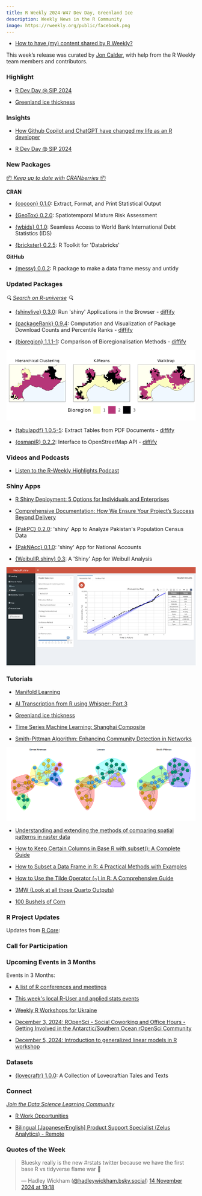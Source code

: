 ```yaml
---
title: R Weekly 2024-W47 Dev Day, Greenland Ice
description: Weekly News in the R Community
image: https://rweekly.org/public/facebook.png
---
```


+ [How to have (my) content shared by R Weekly?](https://github.com/rweekly/rweekly.org#how-to-have-my-content-shared-by-r-weekly)

This week’s release was curated by [Jon Calder](https://fosstodon.org/@jonmcalder), with help from the R Weekly team members and contributors.

### Highlight

+ [R Dev Day @ SIP 2024](https://www.jumpingrivers.com/blog/r-dev-day-2024/)

+ [Greenland ice thickness](https://r.iresmi.net/posts/2024/arctic/)

### Insights

+ [How Github Copilot and ChatGPT have changed my life as an R developer](https://ymansiaux.github.io/yohann-data/posts/iaforr/)

+ [R Dev Day @ SIP 2024](https://www.jumpingrivers.com/blog/r-dev-day-2024/)

### New Packages

<!-- <p class="added-hostname"><a href="https://rweekly.org/live" target="_blank" class="externalLink">📦 <i>Go Live for More New Pkgs</i> 📦</a></p> --> 
<p class="added-hostname"><a href="https://dirk.eddelbuettel.com/cranberries/cran/new/" target="_blank" class="externalLink">📦 <i>Keep up to date with CRANberries</i> 📦</a></p>

**CRAN**

* [{cocoon} 0.1.0](https://cran.r-project.org/package=cocoon): Extract, Format, and Print Statistical Output

+ [{GeoTox} 0.2.0](https://cran.r-project.org/package=GeoTox): Spatiotemporal Mixture Risk Assessment

+ [{wbids} 0.1.0](https://cran.r-project.org/package=wbids): Seamless Access to World Bank International Debt Statistics
(IDS)

+ [{brickster} 0.2.5](https://cran.r-project.org/package=brickster): R Toolkit for 'Databricks'

**GitHub**

+ [{messy} 0.0.2](https://github.com/nrennie/messy): R package to make a data frame messy and untidy

### Updated Packages

<i>🔍 [Search on R-universe](https://r-universe.dev/search/) 🔍</i>

+ [{shinylive} 0.3.0](https://cran.r-project.org/package=shinylive): Run 'shiny' Applications in the Browser - [diffify](https://diffify.com/R/shinylive)

+ [{packageRank} 0.9.4](https://cran.r-project.org/package=packageRank): Computation and Visualization of Package Download Counts and
Percentile Ranks - [diffify](https://diffify.com/R/packageRank)

+ [{bioregion} 1.1.1-1](https://cran.r-project.org/package=bioregion): Comparison of Bioregionalisation Methods - [diffify](https://diffify.com/R/bioregion)

![{bioregion} 1.1.1-1](https://raw.githubusercontent.com/rweekly/image/master/2024/W47/bioregion.png)

+ [{tabulapdf} 1.0.5-5](https://cran.r-project.org/package=tabulapdf): Extract Tables from PDF Documents - [diffify](https://diffify.com/R/tabulapdf)

+ [{osmapiR} 0.2.2](https://cran.r-project.org/package=osmapiR): Interface to OpenStreetMap API - [diffify](https://diffify.com/R/osmapiR)

### Videos and Podcasts

+ [Listen to the R-Weekly Highlights Podcast](https://serve.podhome.fm/r-weekly-highlights)

### Shiny Apps

+ [R Shiny Deployment: 5 Options for Individuals and Enterprises](https://www.appsilon.com/post/r-shiny-deployment)

+ [Comprehensive Documentation:  How We Ensure Your Project’s Success Beyond Delivery](https://www.appsilon.com/post/comprehensive-documentation)

+ [{PakPC} 0.2.0](https://cran.r-project.org/package=PakPC): 'shiny' App to Analyze Pakistan's Population Census Data

+ [{PakNAcc} 0.1.0](https://cran.r-project.org/package=PakNAcc): 'shiny' App for National Accounts

+ [{WeibullR.shiny} 0.3](https://cran.r-project.org/package=WeibullR.shiny): A 'Shiny' App for Weibull Analysis

![{WeibullR.shiny} 0.3](https://raw.githubusercontent.com/rweekly/image/master/2024/W47/weibull.png)

### Tutorials

+ [Manifold Learning](https://rworks.dev/posts/manifold-learning/)

+ [AI Transcription from R using Whisper: Part 3](https://affcom.ku.edu/posts/whisper2024c/)

+ [Greenland ice thickness](https://r.iresmi.net/posts/2024/arctic/)

+ [Time Series Machine Learning: Shanghai Composite](https://datageeek.com/2024/11/13/time-series-machine-learning-shanghai-composite/)

+ [Smith-Pittman Algorithm: Enhancing Community Detection in Networks](https://bensstats.wordpress.com/2024/11/11/smith-pittman-algorithm-enhancing-community-detection-in-networks/)

![Smith-Pittman Algorithm: Enhancing Community Detection in Networks](https://raw.githubusercontent.com/rweekly/image/master/2024/W47/smith-pittman.png)

+ [Understanding and extending the methods of comparing spatial patterns in raster data](https://jakubnowosad.com/posts/2024-11-17-spatcomp-bp6/)

+ [How to Keep Certain Columns in Base R with subset(): A Complete Guide](https://www.spsanderson.com/steveondata/posts/2024-11-14/)

+ [How to Subset a Data Frame in R: 4 Practical Methods with Examples](https://www.spsanderson.com/steveondata/posts/2024-11-12/)

+ [How to Use the Tilde Operator (~) in R: A Comprehensive Guide](https://www.spsanderson.com/steveondata/posts/2024-11-11/)

+ [3MW (Look at all those Quarto Outputs)](https://3mw.albert-rapp.de/p/look-at-all-those-quarto-outputs)

+ [100 Bushels of Corn](https://vermillion-parfait-780f4f.netlify.app/posts/100bushels/)

<!--<div class="post-more-begin></div><div class="post-more-end"></div>-->

### R Project Updates

Updates from [R Core](http://developer.r-project.org/blosxom.cgi/R-devel/NEWS):

### Call for Participation

### Upcoming Events in 3 Months

Events in 3 Months:

+ [A list of R conferences and meetings](https://jumpingrivers.github.io/meetingsR/events.html)

+ [This week's local R-User and applied stats events](https://community.rstudio.com/c/irl)

+ [Weekly R Workshops for Ukraine](https://sites.google.com/view/dariia-mykhailyshyna/main/r-workshops-for-ukraine)

+ [December 3, 2024: ROpenSci - Social Coworking and Office Hours - Getting Involved in the Antarctic/Southern Ocean rOpenSci Community](https://ropensci.org/events/coworking-2024-12/)

+ [December 5, 2024: Introduction to generalized linear models in R workshop](https://r-posts.com/introduction-to-generalized-linear-models-in-r-workshop/)

### Datasets

+ [{lovecraftr} 1.0.0](https://cran.r-project.org/package=lovecraftr): A Collection of Lovecraftian Tales and Texts

### Connect

<i>[Join the Data Science Learning Community](https://DSLC.io/)</i>

+ [R Work Opportunities](https://vermillion-parfait-780f4f.netlify.app/posts/r-work-opportunities/)

+ [Bilingual [Japanese/English] Product Support Specialist (Zelus Analytics) - Remote](https://ats.rippling.com/teamworks-careers/jobs/46645c5a-b41b-4baa-95b1-dd9ffec6512d)

### Quotes of the Week

<blockquote class="bluesky-embed" data-bluesky-uri="at://did:plc:iz6v2itga76zik4okvzlv6di/app.bsky.feed.post/3lawelexzwk2w" data-bluesky-cid="bafyreibgkj65ox44yt5yqowlw7dny37c4uhu2qqtd4i7nhbh7cw2ll7exi"><p lang="en">Bluesky really is the new #rstats twitter because we have the first base R vs tidyverse flame war 🤣</p>&mdash; Hadley Wickham (<a href="https://bsky.app/profile/did:plc:iz6v2itga76zik4okvzlv6di?ref_src=embed">@hadleywickham.bsky.social</a>) <a href="https://bsky.app/profile/did:plc:iz6v2itga76zik4okvzlv6di/post/3lawelexzwk2w?ref_src=embed">14 November 2024 at 19:18</a></blockquote><script async src="https://embed.bsky.app/static/embed.js" charset="utf-8"></script>
